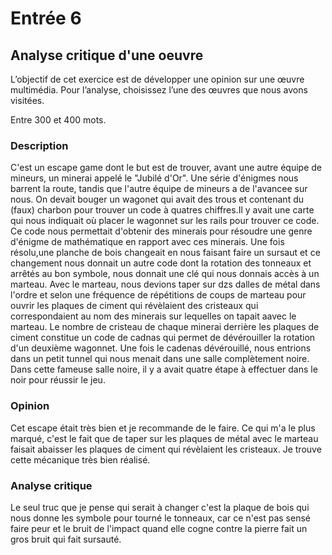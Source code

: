  # Entrée 6
## Analyse critique d'une oeuvre

L’objectif de cet exercice est de développer une opinion sur une œuvre multimédia. Pour l’analyse, choisissez l’une des œuvres que nous avons visitées. 

Entre 300 et 400 mots. 

### Description
C'est un escape game dont le but est de trouver, avant une autre équipe de mineurs, un minerai appelé le "Jubilé d'Or". Une série d'énigmes nous barrent la route, tandis que l'autre équipe de mineurs a de l'avancee sur nous. On devait bouger un wagonet qui avait des trous et contenant du (faux) charbon pour trouver un code à quatres chiffres.Il y avait une carte qui nous indiquait où placer le wagonnet sur les rails pour trouver ce code. Ce code nous permettait d'obtenir des minerais pour résoudre une genre d'énigme de mathématique en rapport avec ces minerais. Une fois résolu,une planche de bois changeait en nous faisant faire un sursaut et ce changement nous donnait un autre code dont la rotation des tonneaux et arrêtés au bon symbole, nous donnait une clé qui nous donnais accès à un marteau. Avec le marteau, nous devions taper sur dzs dalles de métal dans l'ordre et selon une fréquence de répétitions de coups de marteau pour ouvrir les plaques de ciment qui révèlaient des cristeaux qui correspondaient au nom des minerais sur lequelles on tapait aavec le marteau. Le nombre de cristeau de chaque minerai derrière les plaques de ciment constitue un code de cadnas qui permet de dévérouiller la rotation d'un deuxième wagonnet. Une fois le cadenas dévérouillé, nous entrions dans un petit tunnel qui nous menait dans une salle complètement noire. Dans cette fameuse salle noire, il y a avait quatre étape à effectuer dans le noir pour réussir le jeu. 

### Opinion
Cet escape était très bien et je recommande de le faire. Ce qui m'a le plus marqué, c'est le fait que de taper sur les plaques de métal avec le marteau faisait abaisser les plaques de ciment qui révèlaient les cristeaux. Je trouve cette mécanique très bien réalisé.
### Analyse critique
Le seul truc que je pense qui serait à changer c'est la plaque de bois qui nous donne les symbole pour tourné le tonneaux, car ce n'est pas sensé faire peur et le bruit de l'impact quand elle cogne contre la pierre fait un gros bruit qui fait sursauté.
